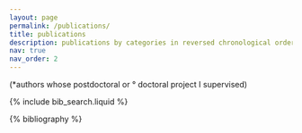 ```yaml
---
layout: page
permalink: /publications/
title: publications
description: publications by categories in reversed chronological order. generated by jekyll-scholar.
nav: true
nav_order: 2
---
```


(\*authors whose postdoctoral or ° doctoral project I supervised)

<!-- _pages/publications.md -->

<!-- Bibsearch Feature -->

{% include bib_search.liquid %}

<div class="publications">
{% bibliography %}

</div>

<!-- Peer-reviewed publications -->

<!-- Book chapters with reviewing committee -->

<!-- Academic dissertations -->

<!-- Peer-reviewed presentations in conferences  -->
